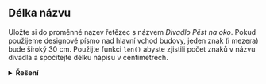 ## Délka názvu

Uložte si do proměnné nazev řetězec s názvem *Divadlo Pěst na oko*. Pokud použijeme designové písmo nad hlavní vchod
budovy, jeden znak (i mezera) bude široký 30 cm. Použijte funkci `len()` abyste zjistili počet znaků v názvu divadla a
spočítejte délku nápisu v centimetrech.

<details>
<summary><b>Řešení</b></summary>


```python
nazev = "Divadlo Pěst na oko"
delka = len(nazev) * 30
```

</details>

